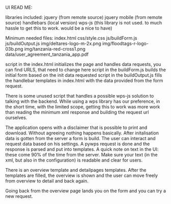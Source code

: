 UI READ ME:


libraries included:
jquery (from remote source)
jquery mobile (from remote source)
handlebars (local version)
wps-js (this library is not used. to much hassle to get this to work. would be a nice to have)


Minimum needed files:
index.html
css/style.css
js/buildForm.js
js/buildOutput.js
img/deltares-logo-m-2x.png
img/floodtags-r-logo-03b.png
img/tanzania-red-cross1.png
data/user_agreement_tanzania_app.pdf


script in the index.html initializes the page and handles data requests, you can find URLS, that need to change here
script in the buildForm.js builds the initial form based on the init data requested
script in the buildOutput.js fills the handlebar templates in index.html with the data provided from the form request.

There is some unused script that handles a possible wps-js solution to talking with the backend.
While using a wps library has our preference, in the short time, with the limited scope,
getting this to work was more work than reading the minimum xml response and building the request url ourselves.

The application opens with a disclaimer that is possible to print and download. Without agreeing nothing happens basically.
After initalisation data is gotten from the server a form is build. The user can interact and request data based on his settings.
A pywps request is done and the response is parsed and put into templates. 
A quick note on text in the UI: these come 90% of the time from the server. 
Make sure your text (in the xml, but also in the configuration) is readable and clear for users.

There is an overview template and detailpages templates. After the templates are filled, the overview is shown and the user can move
freely from overview to detail and back again.

Going back from the overview page lands you on the form and you can try a new request.

